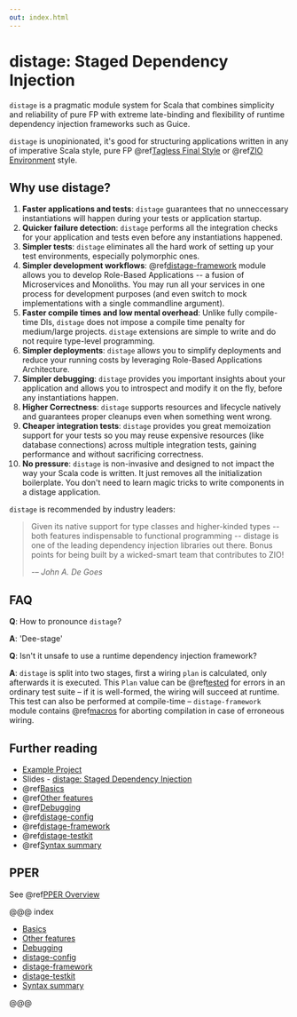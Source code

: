 ```yaml
---
out: index.html
---
```


distage: Staged Dependency Injection
====================================

`distage` is a pragmatic module system for Scala that combines simplicity and reliability of pure FP with extreme late-binding
and flexibility of runtime dependency injection frameworks such as Guice.

`distage` is unopinionated, it's good for structuring applications written in any of imperative Scala style,
pure FP @ref[Tagless Final Style](basics.md#tagless-final-style) or @ref[ZIO Environment](basics.md#auto-traits) style.

Why use distage?
-------------------

1. **Faster applications and tests**:
    `distage` guarantees that no unneccessary instantiations will happen during your tests or application startup.
2. **Quicker failure detection**:
    `distage` performs all the integration checks for your application and tests even before any instantiations happened.    
3. **Simpler tests**:
    `distage` eliminates all the hard work of setting up your test environments, especially polymorphic ones.
4. **Simpler development workflows**:
    @ref[distage-framework](distage-framework.md) module allows you to develop Role-Based Applications -- a fusion of Microservices and Monoliths.
     You may run all your services in one process for development purposes (and even switch to mock implementations with a single commandline argument).
5. **Faster compile times and low mental overhead**:
    Unlike fully compile-time DIs, `distage` does not impose a compile time penalty for medium/large projects.
    `distage` extensions are simple to write and do not require type-level programming.
6. **Simpler deployments**:
    `distage` allows you to simplify deployments and reduce your running costs by leveraging Role-Based Applications Architecture.
7. **Simpler debugging**:
    `distage` provides you important insights about your application and allows you to introspect and modify it on the fly, 
    before any instantiations happen.
8. **Higher Correctness**:
    `distage` supports resources and lifecycle natively and guarantees proper cleanups even when something went wrong.
9. **Cheaper integration tests**:
    `distage` provides you great memoization support for your tests so you may reuse expensive resources (like database connections) across multiple
    integration tests, gaining performance and without sacrificing correctness.
10. **No pressure**:
    `distage` is non-invasive and designed to not impact the way your Scala code is written. 
    It just removes all the initialization boilerplate.
    You don't need to learn magic tricks to write components in a distage application.

`distage` is recommended by industry leaders:

> Given its native support for type classes and higher-kinded types -- both features indispensable to functional programming -- distage is one of the leading dependency injection libraries out there. Bonus points for being built by a wicked-smart team that contributes to ZIO! 
> 
> -– *John A. De Goes*

FAQ
---

**Q**: How to pronounce `distage`?

**A**: 'Dee-stage'

**Q**: Isn't it unsafe to use a runtime dependency injection framework?

**A**: `distage` is split into two stages, first a wiring `plan` is calculated, only afterwards it is executed. This `Plan`
value can be @ref[tested](debugging.md#testing-plans) for errors in an ordinary test suite – if it is well-formed, the wiring
will succeed at runtime. This test can also be performed at compile-time – `distage-framework` module contains
@ref[macros](distage-framework.md#compile-time-checks) for aborting compilation in case of erroneous wiring.

Further reading
---------------

- [Example Project](https://github.com/7mind/distage-livecode)
- Slides - [distage: Staged Dependency Injection](https://www.slideshare.net/7mind/scalaua-distage-staged-dependency-injection)
- @ref[Basics](basics.md)
- @ref[Other features](other-features.md)
- @ref[Debugging](debugging.md)
- @ref[distage-config](distage-config.md)
- @ref[distage-framework](distage-framework.md)
- @ref[distage-testkit](distage-testkit.md)
- @ref[Syntax summary](reference.md)

## PPER

See @ref[PPER Overview](../pper/00_pper.md)

@@@ index

* [Basics](basics.md)
* [Other features](other-features.md)
* [Debugging](debugging.md)
* [distage-config](distage-config.md)
* [distage-framework](distage-framework.md)
* [distage-testkit](distage-testkit.md)
* [Syntax summary](reference.md)

@@@

